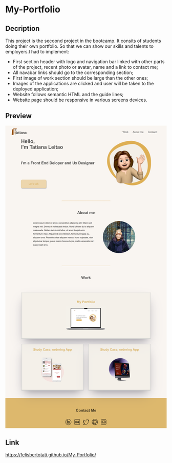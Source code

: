 # My-Portfolio
## Decription
This project is the secoond project in the bootcamp. It consits of students doing their own portfolio. So that we can show our skills and talents to employers.I had to implement:
* First section header with logo and navigation bar linked with other parts of the project, recent photo or avatar, name and a link to contact me;
* All navabar links should go to the corresponding section;
* First image of work section should be large than the other ones;
* Images of the applications are clicked and user will be taken to the deployed application;
* Website follows semantic HTML and the guide lines;
* Website page should be responsive in various screens devices.

## Preview
 ![alt text](https://github.com/felisbertotati/My-Portfolio/blob/main/assets/images/_D__bootcamp_student_My-Portfolio_index.html.png?raw=true)

## Link
https://felisbertotati.github.io/My-Portfolio/
